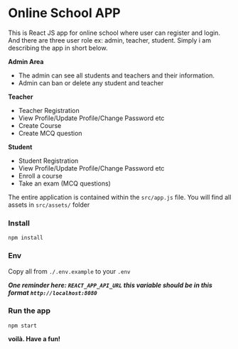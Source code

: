 # Online School APP
This is React JS app for online school where user can register and login. And there are three user role ex: admin, teacher, student. Simply i am describing the app in short below.

**Admin Area**
- The admin can see all students and teachers and their information.
- Admin can ban or delete any student and teacher

**Teacher**
- Teacher Registration
- View Profile/Update Profile/Change Password etc
- Create Course
- Create MCQ question

**Student**
- Student Registration
- View Profile/Update Profile/Change Password etc
- Enroll a course
- Take an exam (MCQ questions) 

The entire application is contained within the `src/app.js` file.
You will find all assets in `src/assets/` folder

### Install
```
npm install
```
### Env
Copy all from `./.env.example` to your `.env`

***One reminder here: `REACT_APP_API_URL` this variable should be in this format `http://localhost:8080`***

### Run the app
```
npm start
```

**voilà. Have a fun!**
